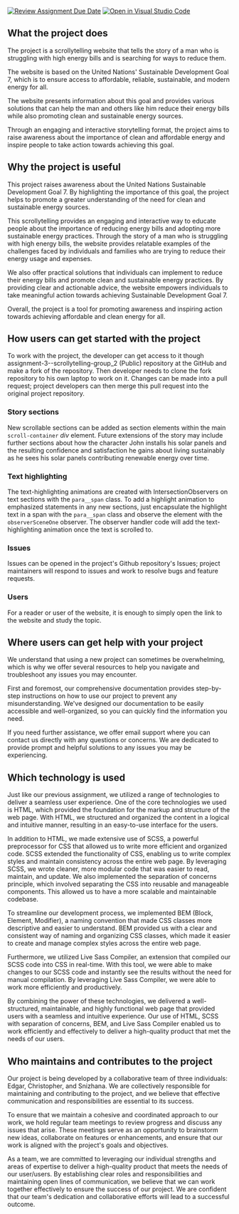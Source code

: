 [![Review Assignment Due Date](https://classroom.github.com/assets/deadline-readme-button-24ddc0f5d75046c5622901739e7c5dd533143b0c8e959d652212380cedb1ea36.svg)](https://classroom.github.com/a/E1TYCvbT)
[![Open in Visual Studio Code](https://classroom.github.com/assets/open-in-vscode-718a45dd9cf7e7f842a935f5ebbe5719a5e09af4491e668f4dbf3b35d5cca122.svg)](https://classroom.github.com/online_ide?assignment_repo_id=10947595&assignment_repo_type=AssignmentRepo)

## What the project does

The project is a scrollytelling website that tells the story of a man who is struggling with high energy bills and is searching for ways to reduce them.

The website is based on the United Nations' Sustainable Development Goal 7, which is to ensure access to affordable, reliable, sustainable, and modern energy for all.

The website presents information about this goal and provides various solutions that can help the man and others like him reduce their energy bills while also promoting clean and sustainable energy sources.

Through an engaging and interactive storytelling format, the project aims to raise awareness about the importance of clean and affordable energy and inspire people to take action towards achieving this goal.

## Why the project is useful

This project raises awareness about the United Nations Sustainable Development Goal 7. By highlighting the importance of this goal, the project helps to promote a greater understanding of the need for clean and sustainable energy sources.

This scrollytelling provides an engaging and interactive way to educate people about the importance of reducing energy bills and adopting more sustainable energy practices. Through the story of a man who is struggling with high energy bills, the website provides relatable examples of the challenges faced by individuals and families who are trying to reduce their energy usage and expenses.

We also offer practical solutions that individuals can implement to reduce their energy bills and promote clean and sustainable energy practices. By providing clear and actionable advice, the website empowers individuals to take meaningful action towards achieving Sustainable Development Goal 7.

Overall, the project is a tool for promoting awareness and inspiring action towards achieving affordable and clean energy for all.

## How users can get started with the project

To work with the project, the developer can get access to it though assignment-3--scrollytelling-group_2 (Public) repository at the GitHub and make a fork of the repository. Then developer needs to clone the fork repository to his own laptop to work on it. Changes can be made into a pull request; project developers can then merge this pull request into the original project repository.

### Story sections

New scrollable sections can be added as section elements within the main `scroll-container` _div_ element. Future extensions of the story may include further sections about how the character John installs his solar panels and the resulting confidence and satisfaction he gains about living sustainably as he sees his solar panels contributing renewable energy over time.

### Text highlighting

The text-highlighting animations are created with IntersectionObservers on text sections with the `para__span` class. To add a highlight animation to emphasized statements in any new sections, just encapsulate the highlight text in a span with the `para__span` class and observe the element with the `observerSceneOne` observer. The observer handler code will add the text-highlighting animation once the text is scrolled to.

### Issues

Issues can be opened in the project's Github repository's Issues; project maintainers will respond to issues and work to resolve bugs and feature requests.

### Users

For a reader or user of the website, it is enough to simply open the link to the website and study the topic.

## Where users can get help with your project

We understand that using a new project can sometimes be overwhelming, which is why we offer several resources to help you navigate and troubleshoot any issues you may encounter.

First and foremost, our comprehensive documentation provides step-by-step instructions on how to use our project to prevent any misunderstanding. We've designed our documentation to be easily accessible and well-organized, so you can quickly find the information you need.

If you need further assistance, we offer email support where you can contact us directly with any questions or concerns. We are dedicated to provide prompt and helpful solutions to any issues you may be experiencing.

## Which technology is used

Just like our previous assignment, we utilized a range of technologies to deliver a seamless user experience. One of the core technologies we used is HTML, which provided the foundation for the markup and structure of the web page. With HTML, we structured and organized the content in a logical and intuitive manner, resulting in an easy-to-use interface for the users.

In addition to HTML, we made extensive use of SCSS, a powerful preprocessor for CSS that allowed us to write more efficient and organized code. SCSS extended the functionality of CSS, enabling us to write complex styles and maintain consistency across the entire web page. By leveraging SCSS, we wrote cleaner, more modular code that was easier to read, maintain, and update. We also implemented the separation of concerns principle, which involved separating the CSS into reusable and manageable components. This allowed us to have a more scalable and maintainable codebase.

To streamline our development process, we implemented BEM (Block, Element, Modifier), a naming convention that made CSS classes more descriptive and easier to understand. BEM provided us with a clear and consistent way of naming and organizing CSS classes, which made it easier to create and manage complex styles across the entire web page.

Furthermore, we utilized Live Sass Compiler, an extension that compiled our SCSS code into CSS in real-time. With this tool, we were able to make changes to our SCSS code and instantly see the results without the need for manual compilation. By leveraging Live Sass Compiler, we were able to work more efficiently and productively.

By combining the power of these technologies, we delivered a well-structured, maintainable, and highly functional web page that provided users with a seamless and intuitive experience. Our use of HTML, SCSS with separation of concerns, BEM, and Live Sass Compiler enabled us to work efficiently and effectively to deliver a high-quality product that met the needs of our users.

## Who maintains and contributes to the project

Our project is being developed by a collaborative team of three individuals: Edgar, Christopher, and Snizhana. We are collectively responsible for maintaining and contributing to the project, and we believe that effective communication and responsibilities are essential to its success.

To ensure that we maintain a cohesive and coordinated approach to our work, we hold regular team meetings to review progress and discuss any issues that arise. These meetings serve as an opportunity to brainstorm new ideas, collaborate on features or enhancements, and ensure that our work is aligned with the project's goals and objectives.

As a team, we are committed to leveraging our individual strengths and areas of expertise to deliver a high-quality product that meets the needs of our user/users. By establishing clear roles and responsibilities and maintaining open lines of communication, we believe that we can work together effectively to ensure the success of our project. We are confident that our team's dedication and collaborative efforts will lead to a successful outcome.
